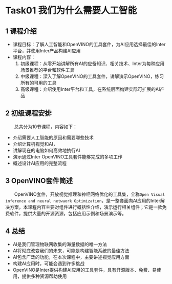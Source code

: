 # Task01 我们为什么需要人工智能

## 1 课程介绍

- 课程目标：了解人工智能和OpenVINO的工具套件，为AI应用选择最佳的Inter平台，并使用Inter产品构建AI应用
- 课程内容：
  1. 初级课程：从零开始讲解所有AI的应备知识、相关技术、Inter为每种应用场景推荐的平台和软件工具
  2. 中级课程：深入了解OpenVINO的工具套件，讲解演示OpenVINO，练习所有的可用的工具
  3. 高级课程：介绍使用Inter平台和工具，在系统层面构建实际可扩展的AI产品

## 2 初级课程安排

&emsp;&emsp;总共分为10节课程，内容如下：
- 介绍需要人工智能的原因和需要哪些技术
- 介绍计算机视觉和AI，
- 讲解现在的电脑如何高效地执行AI
- 演示通过Inter OpenVINO工具套件能够完成的多项工作
- 概述设计AI应用的完整流程

## 3 OpenVINO套件简述

&emsp;&emsp;OpenVINO套件，开放视觉推理和神经网络优化的工具集，全称`Open Visual inference and neural netwaork Optimization`，是一整套面向AI应用的Inter解决方案，本课程内容主要对组件进行概括性介绍，演示运行相关组件；它是一款免费软件，提供大量的开源资源，包括应用示例和场景演示等。

## 4 总结

- AI是我们管理物联网收集的海量数据的唯一方法
- AI将彻底改变我们的未来，可能是构建智能系统的最佳方法
- AI包含广泛的功能，在本次课程中，主要讲述视觉应用方面
- 构建AI应用时，可能会遇到许多挑战
- OpenVINO是Inter提供构建AI应用的工具套件，具有开源版本、免费、易使用，提供多种资源帮助使用
